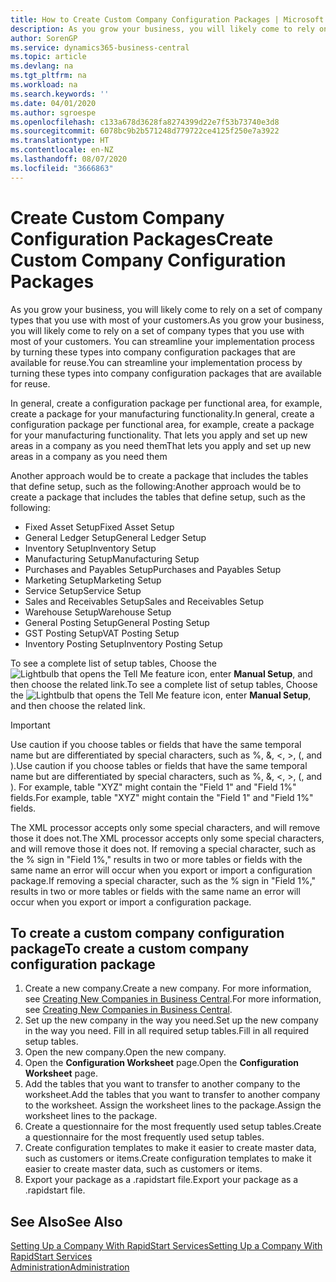 ```yaml
---
title: How to Create Custom Company Configuration Packages | Microsoft Docs
description: As you grow your business, you will likely come to rely on a set of company types that you use with most of your customers. You can streamline your implementation process by turning these types into company configuration packages that are available for reuse.
author: SorenGP
ms.service: dynamics365-business-central
ms.topic: article
ms.devlang: na
ms.tgt_pltfrm: na
ms.workload: na
ms.search.keywords: ''
ms.date: 04/01/2020
ms.author: sgroespe
ms.openlocfilehash: c133a678d3628fa8274399d22e7f53b73740e3d8
ms.sourcegitcommit: 6078bc9b2b571248d779722ce4125f250e7a3922
ms.translationtype: HT
ms.contentlocale: en-NZ
ms.lasthandoff: 08/07/2020
ms.locfileid: "3666863"
---
```

# <a name="create-custom-company-configuration-packages"></a><span data-ttu-id="20ca7-104">Create Custom Company Configuration Packages</span><span class="sxs-lookup"><span data-stu-id="20ca7-104">Create Custom Company Configuration Packages</span></span>
<span data-ttu-id="20ca7-105">As you grow your business, you will likely come to rely on a set of company types that you use with most of your customers.</span><span class="sxs-lookup"><span data-stu-id="20ca7-105">As you grow your business, you will likely come to rely on a set of company types that you use with most of your customers.</span></span> <span data-ttu-id="20ca7-106">You can streamline your implementation process by turning these types into company configuration packages that are available for reuse.</span><span class="sxs-lookup"><span data-stu-id="20ca7-106">You can streamline your implementation process by turning these types into company configuration packages that are available for reuse.</span></span>  

<span data-ttu-id="20ca7-107">In general, create a configuration package per functional area, for example, create a package for your manufacturing functionality.</span><span class="sxs-lookup"><span data-stu-id="20ca7-107">In general, create a configuration package per functional area, for example, create a package for your manufacturing functionality.</span></span> <span data-ttu-id="20ca7-108">That lets you apply and set up new areas in a company as you need them</span><span class="sxs-lookup"><span data-stu-id="20ca7-108">That lets you apply and set up new areas in a company as you need them</span></span>  

<span data-ttu-id="20ca7-109">Another approach would be to create a package that includes the tables that define setup, such as the following:</span><span class="sxs-lookup"><span data-stu-id="20ca7-109">Another approach would be to create a package that includes the tables that define setup, such as the following:</span></span>  

-   <span data-ttu-id="20ca7-110">Fixed Asset Setup</span><span class="sxs-lookup"><span data-stu-id="20ca7-110">Fixed Asset Setup</span></span>  
-   <span data-ttu-id="20ca7-111">General Ledger Setup</span><span class="sxs-lookup"><span data-stu-id="20ca7-111">General Ledger Setup</span></span>  
-   <span data-ttu-id="20ca7-112">Inventory Setup</span><span class="sxs-lookup"><span data-stu-id="20ca7-112">Inventory Setup</span></span>  
-   <span data-ttu-id="20ca7-113">Manufacturing Setup</span><span class="sxs-lookup"><span data-stu-id="20ca7-113">Manufacturing Setup</span></span>  
-   <span data-ttu-id="20ca7-114">Purchases and Payables Setup</span><span class="sxs-lookup"><span data-stu-id="20ca7-114">Purchases and Payables Setup</span></span>  
-   <span data-ttu-id="20ca7-115">Marketing Setup</span><span class="sxs-lookup"><span data-stu-id="20ca7-115">Marketing Setup</span></span>  
-   <span data-ttu-id="20ca7-116">Service Setup</span><span class="sxs-lookup"><span data-stu-id="20ca7-116">Service Setup</span></span>  
-   <span data-ttu-id="20ca7-117">Sales and Receivables Setup</span><span class="sxs-lookup"><span data-stu-id="20ca7-117">Sales and Receivables Setup</span></span>  
-   <span data-ttu-id="20ca7-118">Warehouse Setup</span><span class="sxs-lookup"><span data-stu-id="20ca7-118">Warehouse Setup</span></span>  
-   <span data-ttu-id="20ca7-119">General Posting Setup</span><span class="sxs-lookup"><span data-stu-id="20ca7-119">General Posting Setup</span></span>  
-   <span data-ttu-id="20ca7-120">GST Posting Setup</span><span class="sxs-lookup"><span data-stu-id="20ca7-120">VAT Posting Setup</span></span>  
-   <span data-ttu-id="20ca7-121">Inventory Posting Setup</span><span class="sxs-lookup"><span data-stu-id="20ca7-121">Inventory Posting Setup</span></span>  

<span data-ttu-id="20ca7-122">To see a complete list of setup tables, Choose the ![Lightbulb that opens the Tell Me feature](media/ui-search/search_small.png "Tell me what you want to do") icon, enter **Manual Setup**, and then choose the related link.</span><span class="sxs-lookup"><span data-stu-id="20ca7-122">To see a complete list of setup tables, Choose the ![Lightbulb that opens the Tell Me feature](media/ui-search/search_small.png "Tell me what you want to do") icon, enter **Manual Setup**, and then choose the related link.</span></span>  

> [!IMPORTANT]
> <span data-ttu-id="20ca7-123">Use caution if you choose tables or fields that have the same temporal name but are differentiated by special characters, such as %, &, <, >, (, and ).</span><span class="sxs-lookup"><span data-stu-id="20ca7-123">Use caution if you choose tables or fields that have the same temporal name but are differentiated by special characters, such as %, &, <, >, (, and ).</span></span> <span data-ttu-id="20ca7-124">For example, table "XYZ" might contain the "Field 1" and "Field 1%" fields.</span><span class="sxs-lookup"><span data-stu-id="20ca7-124">For example, table "XYZ" might contain the "Field 1" and "Field 1%" fields.</span></span>
>
> <span data-ttu-id="20ca7-125">The XML processor accepts only some special characters, and will remove those it does not.</span><span class="sxs-lookup"><span data-stu-id="20ca7-125">The XML processor accepts only some special characters, and will remove those it does not.</span></span> <span data-ttu-id="20ca7-126">If removing a special character, such as the % sign in "Field 1%," results in two or more tables or fields with the same name an error will occur when you export or import a configuration package.</span><span class="sxs-lookup"><span data-stu-id="20ca7-126">If removing a special character, such as the % sign in "Field 1%," results in two or more tables or fields with the same name an error will occur when you export or import a configuration package.</span></span>

## <a name="to-create-a-custom-company-configuration-package"></a><span data-ttu-id="20ca7-127">To create a custom company configuration package</span><span class="sxs-lookup"><span data-stu-id="20ca7-127">To create a custom company configuration package</span></span>  
1.  <span data-ttu-id="20ca7-128">Create a new company.</span><span class="sxs-lookup"><span data-stu-id="20ca7-128">Create a new company.</span></span> <span data-ttu-id="20ca7-129">For more information, see [Creating New Companies in Business Central](about-new-company.md).</span><span class="sxs-lookup"><span data-stu-id="20ca7-129">For more information, see [Creating New Companies in Business Central](about-new-company.md).</span></span>  
3.  <span data-ttu-id="20ca7-130">Set up the new company in the way you need.</span><span class="sxs-lookup"><span data-stu-id="20ca7-130">Set up the new company in the way you need.</span></span> <span data-ttu-id="20ca7-131">Fill in all required setup tables.</span><span class="sxs-lookup"><span data-stu-id="20ca7-131">Fill in all required setup tables.</span></span>  
4.  <span data-ttu-id="20ca7-132">Open the new company.</span><span class="sxs-lookup"><span data-stu-id="20ca7-132">Open the new company.</span></span>
5. <span data-ttu-id="20ca7-133">Open the **Configuration Worksheet** page.</span><span class="sxs-lookup"><span data-stu-id="20ca7-133">Open the **Configuration Worksheet** page.</span></span>  
6.  <span data-ttu-id="20ca7-134">Add the tables that you want to transfer to another company to the worksheet.</span><span class="sxs-lookup"><span data-stu-id="20ca7-134">Add the tables that you want to transfer to another company to the worksheet.</span></span> <span data-ttu-id="20ca7-135">Assign the worksheet lines to the package.</span><span class="sxs-lookup"><span data-stu-id="20ca7-135">Assign the worksheet lines to the package.</span></span>  
7.  <span data-ttu-id="20ca7-136">Create a questionnaire for the most frequently used setup tables.</span><span class="sxs-lookup"><span data-stu-id="20ca7-136">Create a questionnaire for the most frequently used setup tables.</span></span>  
8.  <span data-ttu-id="20ca7-137">Create configuration templates to make it easier to create master data, such as customers or items.</span><span class="sxs-lookup"><span data-stu-id="20ca7-137">Create configuration templates to make it easier to create master data, such as customers or items.</span></span>  
9.  <span data-ttu-id="20ca7-138">Export your package as a .rapidstart file.</span><span class="sxs-lookup"><span data-stu-id="20ca7-138">Export your package as a .rapidstart file.</span></span>  

## <a name="see-also"></a><span data-ttu-id="20ca7-139">See Also</span><span class="sxs-lookup"><span data-stu-id="20ca7-139">See Also</span></span>  
[<span data-ttu-id="20ca7-140">Setting Up a Company With RapidStart Services</span><span class="sxs-lookup"><span data-stu-id="20ca7-140">Setting Up a Company With RapidStart Services</span></span>](admin-set-up-a-company-with-rapidstart.md)  
[<span data-ttu-id="20ca7-141">Administration</span><span class="sxs-lookup"><span data-stu-id="20ca7-141">Administration</span></span>](admin-setup-and-administration.md)

